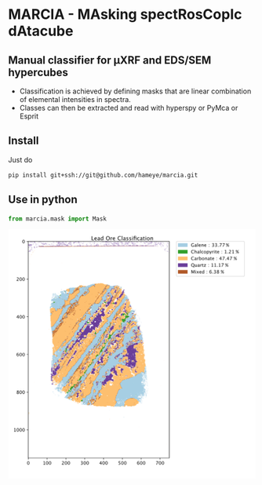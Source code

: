 # MARCIA - MAsking spectRosCopIc dAtacube
## Manual classifier for µXRF and EDS/SEM hypercubes
 - Classification is achieved by defining masks that are linear combination of elemental intensities in spectra.
 - Classes can then be extracted and read with hyperspy or PyMca or Esprit


## Install
Just do 
```bash
pip install git+ssh://git@github.com/hameye/marcia.git
``` 

## Use in python
```python
from marcia.mask import Mask
```

![Example](https://github.com/hameye/MARCIA/blob/dev/gallery.png)
